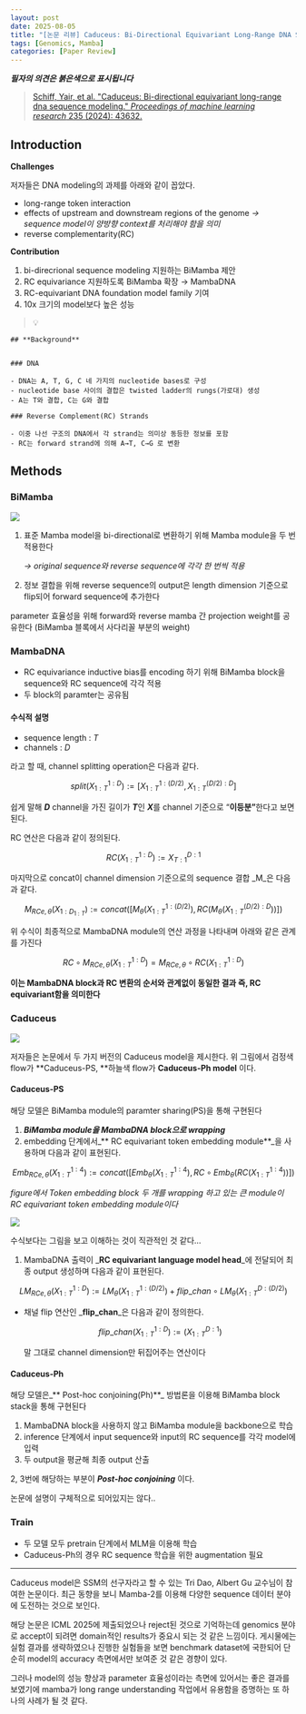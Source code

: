 ```yaml
---
layout: post
date: 2025-08-05
title: "[논문 리뷰] Caduceus: Bi-Directional Equivariant Long-Range DNA Sequence Modeling"
tags: [Genomics, Mamba]
categories: [Paper Review]
---
```


<span class="notion-red">_**필자의 의견은 붉은색으로 표시됩니다**_</span>


> [Schiff, Yair, et al. "Caduceus: Bi-directional equivariant long-range dna sequence modeling." ](https://pmc.ncbi.nlm.nih.gov/articles/PMC12189541/)[_Proceedings of machine learning research_](https://pmc.ncbi.nlm.nih.gov/articles/PMC12189541/)[ 235 (2024): 43632.](https://pmc.ncbi.nlm.nih.gov/articles/PMC12189541/)



## Introduction


**Challenges**


저자들은 DNA modeling의 과제를 아래와 같이 꼽았다.

- long-range token interaction
- effects of upstream and downstream regions of the genome 
_→ sequence model이 양방향 context를 처리해야 함을 의미_
- reverse complementarity(RC)

**Contribution**

1. bi-direcrional sequence modeling 지원하는 BiMamba 제안
1. RC equivariance 지원하도록 BiMamba 확장 → MambaDNA
1. RC-equivariant DNA foundation model family 기여
1. 10x 크기의 model보다 높은 성능

> 💡 


	## **Background**


	### DNA

	- DNA는 A, T, G, C 네 가지의 nucleotide bases로 구성
	- nucleotide base 사이의 결합은 twisted ladder의 rungs(가로대) 생성
	- A는 T와 결합, C는 G와 결합

	### Reverse Complement(RC) Strands

	- 이중 나선 구조의 DNA에서 각 strand는 의미상 동등한 정보를 포함
	- RC는 forward strand에 의해 A→T, C→G 로 변환


## Methods



### BiMamba


![](https://prod-files-secure.s3.us-west-2.amazonaws.com/542b861c-36a8-4051-84e5-8804b6728dba/2c247d59-7815-4980-99f0-8f0d21f445a7/image.png?X-Amz-Algorithm=AWS4-HMAC-SHA256&X-Amz-Content-Sha256=UNSIGNED-PAYLOAD&X-Amz-Credential=ASIAZI2LB4663XI34KNU%2F20251001%2Fus-west-2%2Fs3%2Faws4_request&X-Amz-Date=20251001T132135Z&X-Amz-Expires=3600&X-Amz-Security-Token=IQoJb3JpZ2luX2VjEH0aCXVzLXdlc3QtMiJHMEUCIHYNCUfIc5lBMy0Cpp22Om5pmqjHMGjJT5fbpFbIVZB8AiEAl418FO%2B7KoMYPTfyC7b2s%2FI3oXSrOYXgq9y3Y08E5coq%2FwMIFhAAGgw2Mzc0MjMxODM4MDUiDI66CYStPYXP8pgGYSrcA%2FRVBC2HbDwTqnYTh7qN%2BFXSZiy7CrlaF9Bp36YXQ5tMs0FCeDaZJNijT1kcdqECHtNl520B86As5%2F6JO%2FPANfNr3EP3JFn5FZlb8PcbcU7c5gyHgsEYtmGxg3hA90%2FQFJgC%2FVEUPpHl3pMG7T59Ltq9T%2BwjWcR%2BA0xmSb8%2B%2BovuU4gVnYjiotuPnEqPN%2Fmsw2GRFP8iNr5srlhE3hBv%2BBwN2nqicnGRob9aI3w%2BC8G0awMkD8B97ZMNqBzuR6anPbymSxQQlKEl0jZllsiYVhugVZJz%2FhDWhDYKdQAuODwtAcaBqiT8F46uzpWUmYBckXaNHuVBsbzmjZPB1BVIQym5gH4nmL5jyzGVMDPEMVZGOyaxhN50iuEQa4ARE7D2MGZe6hXBHes%2BVzu6DN7R9AnrPNgOePzpkjA6YcuzptBQqCQ3f%2BxN7%2FBuRRxmUJ19xcnUs2wUfaqMzeXHE31C62MZJWKlrU3%2FAa7vDRC19UGrnsEmjkkn56wm515xulxZYXTpJC218XEZjvqW3o848vkXUzaYnnLk7XuXPeJ%2FJKgRW5455MCVZThP9GmHWobjfL5KO0Hhytji%2BaXexTmCJKmOBpbK3FKIo47sMODgMhTziQ8rbz91bpkXJHntMPC99MYGOqUBMlR%2BI6ppq7tQEGQYiB9GcEp4Zvw%2F8Ks9Ml4lkS186ie%2BZn%2BXXmFq%2FTdwtemp3z71qRhx7S1epZ7GTsJ3BuKhtK8WxbRjPQK4utNHzaDVaykyX3WcLTRuI4YGwIVp3bqew8bbvlpTH3%2FY%2FPyZrBXS22%2BKkhevnym6%2Fdmy6OaV%2F%2BRXVp627r%2Fp82dTYSNohRArlH2Fw0G8IKh8c8vhq2kkNLCUnBNR&X-Amz-Signature=f021adc16c0938500bd449f0d95b24ba73459868bd691c1f774d96f0115ed46d&X-Amz-SignedHeaders=host&x-amz-checksum-mode=ENABLED&x-id=GetObject)

1. 표준 Mamba model을 bi-directional로 변환하기 위해 Mamba module을 두 번 적용한다

	_→ original sequence와 reverse sequence에 각각 한 번씩 적용_

1. 정보 결합을 위해 reverse sequence의 output은 length dimension 기준으로 flip되어 forward sequence에 추가한다

parameter 효율성을 위해 forward와 reverse mamba 간 projection weight를 공유한다 (BiMamba 블록에서 사다리꼴 부분의 weight)



### MambaDNA

- RC equivariance inductive bias를 encoding 하기 위해 BiMamba block을 sequence와 RC sequence에 각각 적용
- 두 block의 paramter는 공유됨


#### 수식적 설명

- sequence length : _T_
- channels : _D_

라고 할 때,  channel splitting operation은 다음과 같다.


$$
split(X^{1:D}_{1:T}):=[X^{1:(D/2)}_{1:T},X^{(D/2):D}_{1:T}]
$$


<span class="notion-red">쉽게 말해 </span><span class="notion-red">_**D**_</span><span class="notion-red"> channel을 가진 길이가 </span><span class="notion-red">_**T**_</span><span class="notion-red">인 </span><span class="notion-red">_**X**_</span><span class="notion-red">를 channel 기준으로 “</span><span class="notion-red">**이등분”**</span><span class="notion-red">한다고 보면 된다.</span>


RC 연산은 다음과 같이 정의된다.


$$
RC(X^{1:D}_{1:T}):=X^{D:1}_{T:1}
$$


마지막으로 concat이 channel dimension 기준으로의 sequence 결합 _M_은 다음과 같다.


$$
M_{RCe,\theta}(X_{1:D_{1:T}}):=concat([M_{\theta}(X^{1:(D/2)}_{1:T}),RC(M_{\theta}(X^{(D/2):D}_{1:T}))])
$$


위 수식이 최종적으로 MambaDNA module의 연산 과정을 나타내며 아래와 같은 관계를 가진다


$$
RC\circ M_{RCe,\theta}(X^{1:D}_{1:T}) = M_{RCe,\theta} \circ RC(X^{1:D}_{1:T})
$$


**이는 MambaDNA block과 RC 변환의 순서와 관계없이 동일한 결과 즉, RC equivariant함을 의미한다**



### Caduceus


![](https://prod-files-secure.s3.us-west-2.amazonaws.com/542b861c-36a8-4051-84e5-8804b6728dba/f94a60d7-8145-473b-aef9-7c68d3ec604a/image.png?X-Amz-Algorithm=AWS4-HMAC-SHA256&X-Amz-Content-Sha256=UNSIGNED-PAYLOAD&X-Amz-Credential=ASIAZI2LB4663XI34KNU%2F20251001%2Fus-west-2%2Fs3%2Faws4_request&X-Amz-Date=20251001T132135Z&X-Amz-Expires=3600&X-Amz-Security-Token=IQoJb3JpZ2luX2VjEH0aCXVzLXdlc3QtMiJHMEUCIHYNCUfIc5lBMy0Cpp22Om5pmqjHMGjJT5fbpFbIVZB8AiEAl418FO%2B7KoMYPTfyC7b2s%2FI3oXSrOYXgq9y3Y08E5coq%2FwMIFhAAGgw2Mzc0MjMxODM4MDUiDI66CYStPYXP8pgGYSrcA%2FRVBC2HbDwTqnYTh7qN%2BFXSZiy7CrlaF9Bp36YXQ5tMs0FCeDaZJNijT1kcdqECHtNl520B86As5%2F6JO%2FPANfNr3EP3JFn5FZlb8PcbcU7c5gyHgsEYtmGxg3hA90%2FQFJgC%2FVEUPpHl3pMG7T59Ltq9T%2BwjWcR%2BA0xmSb8%2B%2BovuU4gVnYjiotuPnEqPN%2Fmsw2GRFP8iNr5srlhE3hBv%2BBwN2nqicnGRob9aI3w%2BC8G0awMkD8B97ZMNqBzuR6anPbymSxQQlKEl0jZllsiYVhugVZJz%2FhDWhDYKdQAuODwtAcaBqiT8F46uzpWUmYBckXaNHuVBsbzmjZPB1BVIQym5gH4nmL5jyzGVMDPEMVZGOyaxhN50iuEQa4ARE7D2MGZe6hXBHes%2BVzu6DN7R9AnrPNgOePzpkjA6YcuzptBQqCQ3f%2BxN7%2FBuRRxmUJ19xcnUs2wUfaqMzeXHE31C62MZJWKlrU3%2FAa7vDRC19UGrnsEmjkkn56wm515xulxZYXTpJC218XEZjvqW3o848vkXUzaYnnLk7XuXPeJ%2FJKgRW5455MCVZThP9GmHWobjfL5KO0Hhytji%2BaXexTmCJKmOBpbK3FKIo47sMODgMhTziQ8rbz91bpkXJHntMPC99MYGOqUBMlR%2BI6ppq7tQEGQYiB9GcEp4Zvw%2F8Ks9Ml4lkS186ie%2BZn%2BXXmFq%2FTdwtemp3z71qRhx7S1epZ7GTsJ3BuKhtK8WxbRjPQK4utNHzaDVaykyX3WcLTRuI4YGwIVp3bqew8bbvlpTH3%2FY%2FPyZrBXS22%2BKkhevnym6%2Fdmy6OaV%2F%2BRXVp627r%2Fp82dTYSNohRArlH2Fw0G8IKh8c8vhq2kkNLCUnBNR&X-Amz-Signature=beee5535604d0075e3d261871f1b648d1c0c568bf2c922c4c50b66806b9a71f9&X-Amz-SignedHeaders=host&x-amz-checksum-mode=ENABLED&x-id=GetObject)


저자들은 논문에서 두 가지 버전의 Caduceus model을 제시한다. 위 그림에서 검정색 flow가 **Caduceus-PS, **하늘색 flow가 **Caduceus-Ph model** 이다.



#### Caduceus-PS


해당 모델은 BiMamba module의 paramter sharing(PS)을 통해 구현된다

1. _**BiMamba module을 MambaDNA block으로 wrapping**_
1. embedding 단계에서_** RC equivariant token embedding module**_을 사용하며 다음과 같이 표현된다.

$$
Emb_{RCe,\theta}(X^{1:4}_{1:T}):=concat([Emb_{\theta}(X^{1:4}_{1:T}),RC \circ Emb_{\theta}(RC(X^{1:4}_{1:T}))])
$$


_figure에서 Token embedding block 두 개를 wrapping 하고 있는 큰 module이 RC equivariant token embedding module이다_


![](https://prod-files-secure.s3.us-west-2.amazonaws.com/542b861c-36a8-4051-84e5-8804b6728dba/b175e4da-71eb-4e91-8c23-a06dabe673c9/image.png?X-Amz-Algorithm=AWS4-HMAC-SHA256&X-Amz-Content-Sha256=UNSIGNED-PAYLOAD&X-Amz-Credential=ASIAZI2LB4663XI34KNU%2F20251001%2Fus-west-2%2Fs3%2Faws4_request&X-Amz-Date=20251001T132135Z&X-Amz-Expires=3600&X-Amz-Security-Token=IQoJb3JpZ2luX2VjEH0aCXVzLXdlc3QtMiJHMEUCIHYNCUfIc5lBMy0Cpp22Om5pmqjHMGjJT5fbpFbIVZB8AiEAl418FO%2B7KoMYPTfyC7b2s%2FI3oXSrOYXgq9y3Y08E5coq%2FwMIFhAAGgw2Mzc0MjMxODM4MDUiDI66CYStPYXP8pgGYSrcA%2FRVBC2HbDwTqnYTh7qN%2BFXSZiy7CrlaF9Bp36YXQ5tMs0FCeDaZJNijT1kcdqECHtNl520B86As5%2F6JO%2FPANfNr3EP3JFn5FZlb8PcbcU7c5gyHgsEYtmGxg3hA90%2FQFJgC%2FVEUPpHl3pMG7T59Ltq9T%2BwjWcR%2BA0xmSb8%2B%2BovuU4gVnYjiotuPnEqPN%2Fmsw2GRFP8iNr5srlhE3hBv%2BBwN2nqicnGRob9aI3w%2BC8G0awMkD8B97ZMNqBzuR6anPbymSxQQlKEl0jZllsiYVhugVZJz%2FhDWhDYKdQAuODwtAcaBqiT8F46uzpWUmYBckXaNHuVBsbzmjZPB1BVIQym5gH4nmL5jyzGVMDPEMVZGOyaxhN50iuEQa4ARE7D2MGZe6hXBHes%2BVzu6DN7R9AnrPNgOePzpkjA6YcuzptBQqCQ3f%2BxN7%2FBuRRxmUJ19xcnUs2wUfaqMzeXHE31C62MZJWKlrU3%2FAa7vDRC19UGrnsEmjkkn56wm515xulxZYXTpJC218XEZjvqW3o848vkXUzaYnnLk7XuXPeJ%2FJKgRW5455MCVZThP9GmHWobjfL5KO0Hhytji%2BaXexTmCJKmOBpbK3FKIo47sMODgMhTziQ8rbz91bpkXJHntMPC99MYGOqUBMlR%2BI6ppq7tQEGQYiB9GcEp4Zvw%2F8Ks9Ml4lkS186ie%2BZn%2BXXmFq%2FTdwtemp3z71qRhx7S1epZ7GTsJ3BuKhtK8WxbRjPQK4utNHzaDVaykyX3WcLTRuI4YGwIVp3bqew8bbvlpTH3%2FY%2FPyZrBXS22%2BKkhevnym6%2Fdmy6OaV%2F%2BRXVp627r%2Fp82dTYSNohRArlH2Fw0G8IKh8c8vhq2kkNLCUnBNR&X-Amz-Signature=b004927bbdf3ca2d5c2a06af82819aa472869ae8aa9057079eae0ea16c1b9d5e&X-Amz-SignedHeaders=host&x-amz-checksum-mode=ENABLED&x-id=GetObject)


<span class="notion-red">수식보다는 그림을 보고 이해하는 것이 직관적인 것 같다…</span>

1. MambaDNA 출력이 _**RC equivariant language model head**_에 전달되어 최종 output 생성하며 다음과 같이 표현된다.

$$
LM_{RCe,\theta}(X^{1:D}_{1:T}):= LM_{\theta}(X^{1:(D/2)}_{1:T})+flip\_chan\circ LM_{\theta}(X^{D:(D/2)}_{1:T})
$$

- 채널 flip 연산인 _**flip\_chan**_은 다음과 같이 정의한다.

	$$
	flip\_chan(X^{1:D}_{1:T}):=(X^{D:1}_{1:T})
	$$


	말 그대로 channel dimension만 뒤집어주는 연산이다



#### Caduceus-Ph


해당 모델은_** Post-hoc conjoining(Ph)**_ 방법론을 이용해 BiMamba block stack을 통해 구현된다

1. MambaDNA block을 사용하지 않고 BiMamba module을 backbone으로 학습
1. inference 단계에서 input sequence와 input의 RC sequence를 각각 model에 입력
1. 두 output을 평균해 최종 output 산출

2, 3번에 해당하는 부분이 _**Post-hoc conjoining**_ 이다.


<span class="notion-red">논문에 설명이 구체적으로 되어있지는 않다..</span>



### Train

- 두 모델 모두 pretrain 단계에서 MLM을 이용해 학습
- Caduceus-Ph의 경우 RC sequence 학습을 위한 augmentation 필요

---


<span class="notion-red">Caduceus model은 SSM의 선구자라고 할 수 있는 Tri Dao, Albert Gu 교수님이 참여한 논문이다. 최근 동향을 보니 Mamba-2를 이용해 다양한 sequence 데이터 분야에 도전하는 것으로 보인다.</span>


<span class="notion-red">해당 논문은 ICML 2025에 제출되었으나 reject된 것으로 기억하는데 genomics 분야로 accept이 되려면 domain적인 results가 중요시 되는 것 같은 느낌이다. 게시물에는 실험 결과를 생략하였으나 진행한 실험들을 보면 benchmark dataset에 국한되어 단순히 model의 accuracy 측면에서만 보여준 것 같은 경향이 있다.</span>


<span class="notion-red">그러나 model의 성능 향상과 parameter 효율성이라는 측면에 있어서는 좋은 결과를 보였기에 mamba가 long range understanding 작업에서 유용함을 증명하는 또 하나의 사례가 될 것 같다.</span>

